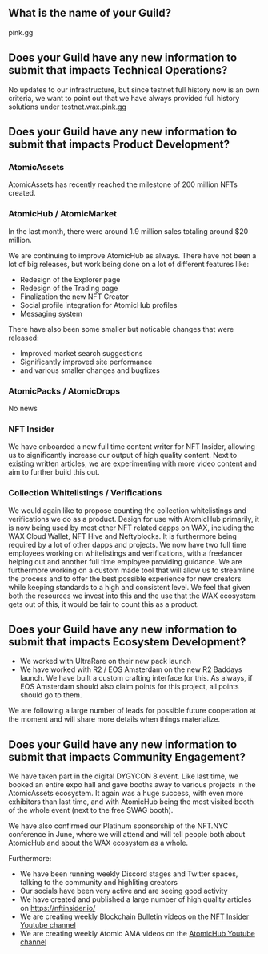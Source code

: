 ## What is the name of your Guild?

pink.gg

## Does your Guild have any new information to submit that impacts Technical Operations?

No updates to our infrastructure, but since testnet full history now is an own criteria, we want to point out that we have always provided full history solutions under testnet.wax.pink.gg

## Does your Guild have any new information to submit that impacts Product Development?

### AtomicAssets

AtomicAssets has recently reached the milestone of 200 million NFTs created.

### AtomicHub / AtomicMarket

In the last month, there were around 1.9 million sales totaling around $20 million.

We are continuing to improve AtomicHub as always. There have not been a lot of big releases, but work being done on a lot of different features like:

- Redesign of the Explorer page
- Redesign of the Trading page
- Finalization the new NFT Creator
- Social profile integration for AtomicHub profiles
- Messaging system

There have also been some smaller but noticable changes that were released:
- Improved market search suggestions
- Significantly improved site performance
- and various smaller changes and bugfixes

### AtomicPacks / AtomicDrops

No news

### NFT Insider

We have onboarded a new full time content writer for NFT Insider, allowing us to significantly increase our output of high quality content. Next to existing written articles, we are experimenting with more video content and aim to further build this out.

### Collection Whitelistings / Verifications

We would again like to propose counting the collection whitelistings and verifications we do as a product. Design for use with AtomicHub primarily, it is now being used by most other NFT related dapps on WAX, including the WAX Cloud Wallet, NFT Hive and Neftyblocks. It is furthermore being required by a lot of other dapps and projects.
We now have two full time employees working on whitelistings and verifications, with a freelancer helping out and another full time employee providing guidance.
We are furthermore working on a custom made tool that will allow us to streamline the process and to offer the best possible experience for new creators while keeping standards to a high and consistent level.
We feel that given both the resources we invest into this and the use that the WAX ecosystem gets out of this, it would be fair to count this as a product.


## Does your Guild have any new information to submit that impacts Ecosystem Development?

- We worked with UltraRare on their new pack launch
- We have worked with R2 / EOS Amsterdam on the new R2 Baddays launch. We have built a custom crafting interface for this. As always, if EOS Amsterdam should also claim points for this project, all points should go to them.

We are following a large number of leads for possible future cooperation at the moment and will share more details when things materialize.

## Does your Guild have any new information to submit that impacts Community Engagement?

We have taken part in the digital DYGYCON 8 event. Like last time, we booked an entire expo hall and gave booths away to various projects in the AtomicAssets ecosystem.
It again was a huge success, with even more exhibitors than last time, and with AtomicHub being the most visited booth of the whole event (next to the free SWAG booth).

We have also confirmed our Platinum sponsorship of the NFT.NYC conference in June, where we will attend and will tell people both about AtomicHub and about the WAX ecosystem as a whole.

Furthermore:

- We have been running weekly Discord stages and Twitter spaces, talking to the community and highliting creators
- Our socials have been very active and are seeing good activity
- We have created and published a large number of high quality articles on https://nftinsider.io/
- We are creating weekly Blockchain Bulletin videos on the [NFT Insider Youtube channel](https://www.youtube.com/c/NFTInsider)
- We are creating weekly Atomic AMA videos on the [AtomicHub Youtube channel](https://www.youtube.com/channel/UCAEv4HpnBJCcql5iWo7p2tQ)
